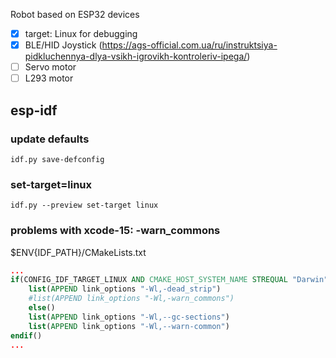 Robot based on ESP32 devices
* [x] target: Linux for debugging
* [x] BLE/HID Joystick (https://ags-official.com.ua/ru/instruktsiya-pidkluchennya-dlya-vsikh-igrovikh-kontroleriv-ipega/)
* [ ] Servo motor
* [ ] L293 motor

## esp-idf

### update defaults
```shell
idf.py save-defconfig
```
### set-target=linux
```shell
idf.py --preview set-target linux
```
### problems with xcode-15: -warn_commons
$ENV{IDF_PATH}/CMakeLists.txt
```cmake
...
if(CONFIG_IDF_TARGET_LINUX AND CMAKE_HOST_SYSTEM_NAME STREQUAL "Darwin")
    list(APPEND link_options "-Wl,-dead_strip")
    #list(APPEND link_options "-Wl,-warn_commons")
    else()
    list(APPEND link_options "-Wl,--gc-sections")
    list(APPEND link_options "-Wl,--warn-common")
endif()
...
```